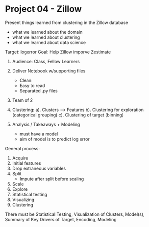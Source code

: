# Project 04 - Zillow

Present things learned from clustering in the Zillow database
- what we learned about the domain
- what we learned about clustering
- what we learned about data science

Target: logerror
Goal: Help Zillow imporve Zestimate

1. Audience: Class, Fellow Learners

2. Deliver Notebook w/supporting files
    - Clean
    - Easy to read
    - Separated .py files

3. Team of 2

4. Clustering:
    a). Clusters --> Features
    b). Clustering for exploration (categorical grouping)
    c). Clustering of target (binning)

5. Analysis / Takeaways + Modeling
    - must have a model
    - aim of model is to predict log error


General process:
1. Acquire
2. Initial features
3. Drop extraneous variables
4. Split
    - Impute after split before scaling
5. Scale
6. Explore
6. Statistical testing
6. Visualizing
6. Clustering

There must be Statistical Testing, Visualization of Clusters, Model(s), Summary of Key Drivers of Target, Encoding, Modeling